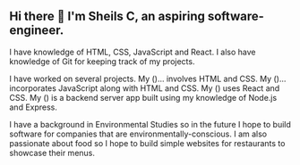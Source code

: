 ## Hi there 👋 I'm Sheils C, an aspiring software-engineer.

I have knowledge of HTML, CSS, JavaScript and React. I also have knowledge of Git for keeping track of my projects. 

I have worked on several projects. My ()... involves HTML and CSS. My ()... incorporates JavaScript along with HTML and CSS. My () uses React and CSS. My () is a backend server app built using my knowledge of Node.js and Express. 

I have a background in Environmental Studies so in the future I hope to build software for companies that are environmentally-conscious. 
I am also passionate about food so I hope to build simple websites for restaurants to showcase their menus.


